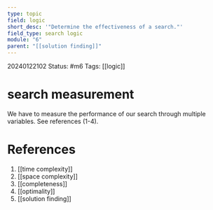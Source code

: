```yaml
---
type: topic
field: logic
short_desc: '"Determine the effectiveness of a search."'
field_type: search logic
module: "6"
parent: "[[solution finding]]"
---
```


20240122102
Status: #m6
Tags: [[logic]]

# search measurement

We have to measure the performance of our search through multiple variables. See references (1-4).
# References

1. [[time complexity]]
2. [[space complexity]]
3. [[completeness]]
4. [[optimality]]
5. [[solution finding]]